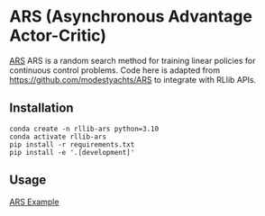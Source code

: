 # ARS (Asynchronous Advantage Actor-Critic)

[ARS](https://arxiv.org/abs/1803.07055) ARS is a random search method for training linear policies for continuous control problems. Code here is adapted from https://github.com/modestyachts/ARS to integrate with RLlib APIs.


## Installation

```
conda create -n rllib-ars python=3.10
conda activate rllib-ars
pip install -r requirements.txt
pip install -e '.[development]'
```

## Usage

[ARS Example]()